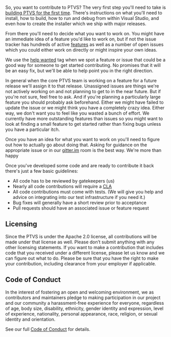 So, you want to contribute to PTVS?  The very first step you'll need to take is [building PTVS for the first time](Build-Instructions-for-PTVS). There's instructions on what you'll need to install, how to build, how to run and debug from within Visual Studio, and even how to create the installer which we ship with major releases.

From there you'll need to decide what you want to work on. You might have an immediate idea of a feature you'd like to work on, but if not the issue tracker has hundreds of active [features](https://github.com/Microsoft/PTVS/issues) as well as a number of open issues which you could either work on directly or might inspire your own ideas.

We use the [help wanted](https://github.com/Microsoft/PTVS/issues?q=is%3Aopen+is%3Aissue+label%3A%22help+wanted%22) tag when we spot a feature or issue that could be a good way for someone to get started contributing. No promises that it will be an easy fix, but we'll be able to help point you in the right direction.

In general when the core PTVS team is working on a feature for a future release we'll assign it to that release. Unassigned issues are things we're not actively working on and not planning to get to in the near future. But if you're not sure, feel free to ask. And if you're planning a particularly large feature you should probably ask beforehand. Either we might have failed to update the issue or we might think you have a completely crazy idea. Either way, we don't want you to feel like you wasted a bunch of effort. We currently have more outstanding features than issues so you might want to look at finding a small feature to get started rather than fixing bugs unless you have a particular itch. 

Once you have an idea for what you want to work on you'll need to figure out how to actually go about doing that. Asking for guidance on the appropriate issue or in our [gitter.im](https://gitter.im/Microsoft/PTVS) room is the best way. We're more than happy

Once you've developed some code and are ready to contribute it back there's just a few basic guidelines:
* All code has to be reviewed by gatekeepers (us)
* Nearly all code contributions will require a [CLA](https://cla.microsoft.com/)
* All code contributions must come with tests. (We will give you help and advice on integrating into our test infrastructure if you need it.) 
* Bug fixes will generally have a short review prior to acceptance 
* Pull requests should have an associated issue or feature request

## Licensing

Since the PTVS is under the Apache 2.0 license, all contributions will be made under that license as well. Please don’t submit anything with any other licensing statements. If you want to make a contribution that includes code that you received under a different license, please let us know and we can figure out what to do. Please be sure that you have the right to make your contribution, including clearance from your employer if applicable.

## Code of Conduct

In the interest of fostering an open and welcoming environment, we as contributors and maintainers pledge to making participation in our project and our community a harassment-free experience for everyone, regardless of age, body size, disability, ethnicity, gender identity and expression, level of experience, nationality, personal appearance, race, religion, or sexual identity and orientation.

See our full [Code of Conduct](https://github.com/Microsoft/PTVS/blob/master/CODE_OF_CONDUCT.md) for details.